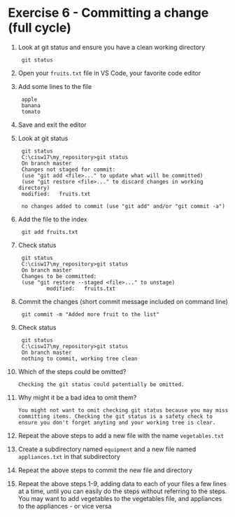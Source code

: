 # Exercise 6 - Committing a change (full cycle)

1. Look at git status and ensure you have a clean working directory

        git status

2. Open your `fruits.txt` file  in VS Code, your favorite code editor

3. Add some lines to the file

        apple
        banana
        tomato

4. Save and exit the editor

5. Look at git status

        git status
        C:\cisw17\my_repository>git status
        On branch master
        Changes not staged for commit:
        (use "git add <file>..." to update what will be committed)
        (use "git restore <file>..." to discard changes in working directory)
        modified:   fruits.txt

        no changes added to commit (use "git add" and/or "git commit -a")

6. Add the file to the index

        git add fruits.txt

7. Check status

        git status
        C:\cisw17\my_repository>git status
        On branch master
        Changes to be committed:
        (use "git restore --staged <file>..." to unstage)
                modified:   fruits.txt

8. Commit the changes (short commit message included on command line)

        git commit -m "Added more fruit to the list"

9. Check status

        git status
        C:\cisw17\my_repository>git status
        On branch master
        nothing to commit, working tree clean

10. Which of the steps could be omitted?

        Checking the git status could potentially be omitted.

11. Why might it be a bad idea to omit them?

        You might not want to omit checking git status because you may miss committing items. Checking the git status is a safety check to ensure you don't forget anyting and your working tree is clear.

12. Repeat the above steps to add a new file with the name `vegetables.txt`

13. Create a subdirectory named `equipment` and a new file named `appliances.txt` in that subdirectory

14. Repeat the above steps to commit the new file and directory

15. Repeat the above steps 1-9, adding data to each of your files a few lines at a time, until you can easily do the steps without referring to the steps. You may want to add vegetables to the vegetables file, and appliances to the appliances - or vice versa